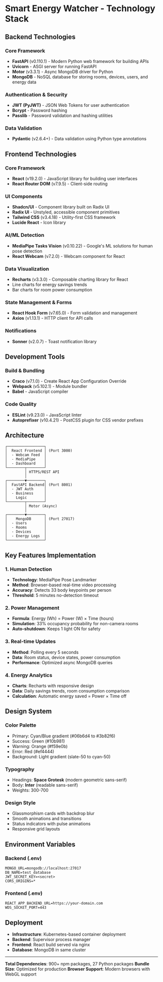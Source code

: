 # Smart Energy Watcher - Technology Stack

## Backend Technologies

### Core Framework
- **FastAPI** (v0.110.1) - Modern Python web framework for building APIs
- **Uvicorn** - ASGI server for running FastAPI
- **Motor** (v3.3.1) - Async MongoDB driver for Python
- **MongoDB** - NoSQL database for storing rooms, devices, users, and energy data

### Authentication & Security
- **JWT (PyJWT)** - JSON Web Tokens for user authentication
- **Bcrypt** - Password hashing
- **Passlib** - Password validation and hashing utilities

### Data Validation
- **Pydantic** (v2.6.4+) - Data validation using Python type annotations

## Frontend Technologies

### Core Framework
- **React** (v19.2.0) - JavaScript library for building user interfaces
- **React Router DOM** (v7.9.5) - Client-side routing

### UI Components
- **Shadcn/UI** - Component library built on Radix UI
- **Radix UI** - Unstyled, accessible component primitives
- **Tailwind CSS** (v3.4.18) - Utility-first CSS framework
- **Lucide React** - Icon library

### AI/ML Detection
- **MediaPipe Tasks Vision** (v0.10.22) - Google's ML solutions for human pose detection
- **React Webcam** (v7.2.0) - Webcam component for React

### Data Visualization
- **Recharts** (v3.3.0) - Composable charting library for React
- Line charts for energy savings trends
- Bar charts for room power consumption

### State Management & Forms
- **React Hook Form** (v7.65.0) - Form validation and management
- **Axios** (v1.13.1) - HTTP client for API calls

### Notifications
- **Sonner** (v2.0.7) - Toast notification library

## Development Tools

### Build & Bundling
- **Craco** (v7.1.0) - Create React App Configuration Override
- **Webpack** (v5.102.1) - Module bundler
- **Babel** - JavaScript compiler

### Code Quality
- **ESLint** (v9.23.0) - JavaScript linter
- **Autoprefixer** (v10.4.21) - PostCSS plugin for CSS vendor prefixes

## Architecture

```
┌─────────────────┐
│  React Frontend │ (Port 3000)
│  - Webcam Feed  │
│  - MediaPipe    │
│  - Dashboard    │
└────────┬────────┘
         │ HTTPS/REST API
         │
┌────────▼────────┐
│  FastAPI Backend│ (Port 8001)
│  - JWT Auth     │
│  - Business     │
│    Logic        │
└────────┬────────┘
         │ Motor (Async)
         │
┌────────▼────────┐
│    MongoDB      │ (Port 27017)
│  - Users        │
│  - Rooms        │
│  - Devices      │
│  - Energy Logs  │
└─────────────────┘
```

## Key Features Implementation

### 1. Human Detection
- **Technology**: MediaPipe Pose Landmarker
- **Method**: Browser-based real-time video processing
- **Accuracy**: Detects 33 body keypoints per person
- **Threshold**: 5 minutes no-detection timeout

### 2. Power Management
- **Formula**: Energy (Wh) = Power (W) × Time (hours)
- **Simulation**: 33% occupancy probability for non-camera rooms
- **Auto-shutdown**: Keeps 1 light ON for safety

### 3. Real-time Updates
- **Method**: Polling every 5 seconds
- **Data**: Room status, device states, power consumption
- **Performance**: Optimized async MongoDB queries

### 4. Energy Analytics
- **Charts**: Recharts with responsive design
- **Data**: Daily savings trends, room consumption comparison
- **Calculation**: Automatic energy saved = Power × Time off

## Design System

### Color Palette
- Primary: Cyan/Blue gradient (#06b6d4 to #3b82f6)
- Success: Green (#10b981)
- Warning: Orange (#f59e0b)
- Error: Red (#ef4444)
- Background: Light gradient (slate-50 to cyan-50)

### Typography
- Headings: **Space Grotesk** (modern geometric sans-serif)
- Body: **Inter** (readable sans-serif)
- Weights: 300-700

### Design Style
- Glassmorphism cards with backdrop blur
- Smooth animations and transitions
- Status indicators with pulse animations
- Responsive grid layouts

## Environment Variables

### Backend (.env)
```
MONGO_URL=mongodb://localhost:27017
DB_NAME=test_database
JWT_SECRET_KEY=<secret>
CORS_ORIGINS=*
```

### Frontend (.env)
```
REACT_APP_BACKEND_URL=https://your-domain.com
WDS_SOCKET_PORT=443
```

## Deployment

- **Infrastructure**: Kubernetes-based container deployment
- **Backend**: Supervisor process manager
- **Frontend**: React build served via nginx
- **Database**: MongoDB in same cluster

---

**Total Dependencies**: 900+ npm packages, 27 Python packages
**Bundle Size**: Optimized for production
**Browser Support**: Modern browsers with WebGL support
